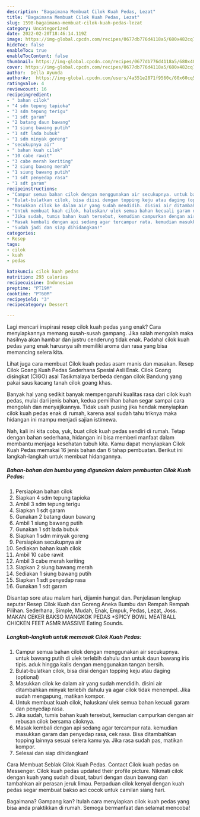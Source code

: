 ```yaml
---
description: "Bagaimana Membuat Cilok Kuah Pedas, Lezat"
title: "Bagaimana Membuat Cilok Kuah Pedas, Lezat"
slug: 1598-bagaimana-membuat-cilok-kuah-pedas-lezat
category: Uncategorized
date: 2022-02-20T18:46:14.119Z
image: https://img-global.cpcdn.com/recipes/0677db776d4118a5/680x482cq70/cilok-kuah-pedas-foto-resep-utama.jpg
hideToc: false
enableToc: true
enableTocContent: false
thumbnail: https://img-global.cpcdn.com/recipes/0677db776d4118a5/680x482cq70/cilok-kuah-pedas-foto-resep-utama.jpg
cover: https://img-global.cpcdn.com/recipes/0677db776d4118a5/680x482cq70/cilok-kuah-pedas-foto-resep-utama.jpg
author:  Della Ayunda
authorAv:  https://img-global.cpcdn.com/users/4a551e2871f9560c/60x60cq50/avatar.jpg
ratingvalue: 4
reviewcount: 16
recipeingredient:
- " bahan cilok"
- "4 sdm tepung tapioka"
- "3 sdm tepung terigu"
- "1 sdt garam"
- "2 batang daun bawang"
- "1 siung bawang putih"
- "1 sdt lada bubuk"
- "1 sdm minyak goreng"
- "secukupnya air"
- " bahan kuah cilok"
- "10 cabe rawit"
- "3 cabe merah keriting"
- "2 siung bawang merah"
- "1 siung bawang putih"
- "1 sdt penyedap rasa"
- "1 sdt garam"
recipeinstructions:
- "Campur semua bahan cilok dengan menggunakan air secukupnya. untuk bawang putih di ulek terlebih dahulu dan untuk daun bawang iris tipis. aduk hingga kalis dengan menggunakan tangan bersih."
- "Bulat-bulatkan cilok, bisa diisi dengan topping keju atau daging (optional)"
- "Masukkan cilok ke dalam air yang sudah mendidih. disini air ditambahkan minyak terlebih dahulu ya agar cilok tidak menempel. Jika sudah mengapung, matikan kompor."
- "Untuk membuat kuah cilok, haluskan/ ulek semua bahan kecuali garam dan penyedap rasa."
- "Jika sudah, tumis bahan kuah tersebut, kemudian campurkan dengan air rebusan cilok bersama ciloknya."
- "Masak kembali dengan api sedang agar tercampur rata. kemudian masukkan garam dan penyedap rasa, cek rasa. Bisa ditambahkan topping lainnya sesuai selera kamu ya. Jika rasa sudah pas, matikan kompor."
- "Sudah jadi dan siap dihidangkan!"
categories:
- Resep
tags:
- cilok
- kuah
- pedas

katakunci: cilok kuah pedas 
nutrition: 293 calories
recipecuisine: Indonesian
preptime: "PT19M"
cooktime: "PT60M"
recipeyield: "3"
recipecategory: Dessert

---
```



Lagi mencari inspirasi resep cilok kuah pedas yang enak? Cara menyiapkannya memang susah-susah gampang. Jika salah mengolah maka hasilnya akan hambar dan justru cenderung tidak enak. Padahal cilok kuah pedas yang enak harusnya sih memiliki aroma dan rasa yang bisa memancing selera kita.


Lihat juga cara membuat Cilok kuah pedas asam manis dan masakan. Resep Cilok Goang Kuah Pedas Sederhana Spesial Asli Enak. Cilok Goang disingkat (CIGO) asal Tasikmalaya berbeda dengan cilok Bandung yang pakai saus kacang tanah cilok goang khas.

Banyak hal yang sedikit banyak mempengaruhi kualitas rasa dari cilok kuah pedas, mulai dari jenis bahan, kedua pemilihan bahan segar sampai cara mengolah dan menyajikannya. Tidak usah pusing jika hendak menyiapkan cilok kuah pedas enak di rumah, karena asal sudah tahu triknya maka hidangan ini mampu menjadi sajian istimewa.


Nah, kali ini kita coba, yuk, buat cilok kuah pedas sendiri di rumah. Tetap dengan bahan sederhana, hidangan ini bisa memberi manfaat dalam membantu menjaga kesehatan tubuh kita. Kamu dapat menyiapkan Cilok Kuah Pedas memakai 16 jenis bahan dan 6 tahap pembuatan. Berikut ini langkah-langkah untuk membuat hidangannya.

<!--inarticleads1-->

##### Bahan-bahan dan bumbu yang digunakan dalam pembuatan Cilok Kuah Pedas:

1. Persiapkan  bahan cilok
1. Siapkan 4 sdm tepung tapioka
1. Ambil 3 sdm tepung terigu
1. Siapkan 1 sdt garam
1. Gunakan 2 batang daun bawang
1. Ambil 1 siung bawang putih
1. Gunakan 1 sdt lada bubuk
1. Siapkan 1 sdm minyak goreng
1. Persiapkan secukupnya air
1. Sediakan  bahan kuah cilok
1. Ambil 10 cabe rawit
1. Ambil 3 cabe merah keriting
1. Siapkan 2 siung bawang merah
1. Sediakan 1 siung bawang putih
1. Siapkan 1 sdt penyedap rasa
1. Gunakan 1 sdt garam


Disantap sore atau malam hari, dijamin hangat dan. Penjelasan lengkap seputar Resep Cilok Kuah dan Goreng Aneka Bumbu dan Rempah Rempah Pilihan. Sederhana, Simple, Mudah, Enak, Empuk, Pedas, Lezat, Joss. MAKAN CEKER BAKSO MANGKOK PEDAS *SPICY BOWL MEATBALL CHICKEN FEET ASMR MASSIVE Eating Sounds. 

<!--inarticleads2-->

##### Langkah-langkah untuk memasak Cilok Kuah Pedas:

1. Campur semua bahan cilok dengan menggunakan air secukupnya. untuk bawang putih di ulek terlebih dahulu dan untuk daun bawang iris tipis. aduk hingga kalis dengan menggunakan tangan bersih.
1. Bulat-bulatkan cilok, bisa diisi dengan topping keju atau daging (optional)
1. Masukkan cilok ke dalam air yang sudah mendidih. disini air ditambahkan minyak terlebih dahulu ya agar cilok tidak menempel. Jika sudah mengapung, matikan kompor.
1. Untuk membuat kuah cilok, haluskan/ ulek semua bahan kecuali garam dan penyedap rasa.
1. Jika sudah, tumis bahan kuah tersebut, kemudian campurkan dengan air rebusan cilok bersama ciloknya.
1. Masak kembali dengan api sedang agar tercampur rata. kemudian masukkan garam dan penyedap rasa, cek rasa. Bisa ditambahkan topping lainnya sesuai selera kamu ya. Jika rasa sudah pas, matikan kompor.
1. Selesai dan siap dihidangkan!

Cara Membuat Seblak Cilok Kuah Pedas. Contact Cilok kuah pedas on Messenger. Cilok kuah pedas updated their profile picture. Nikmati cilok dengan kuah yang sudah dibuat, taburi dengan daun bawang dan tambahkan air perasan jeruk limau. Perpaduan cilok kenyal dengan kuah pedas segar membuat bakso aci cocok untuk camilan siang hari. 

Bagaimana? Gampang kan? Itulah cara menyiapkan cilok kuah pedas yang bisa anda praktikkan di rumah. Semoga bermanfaat dan selamat mencoba!
